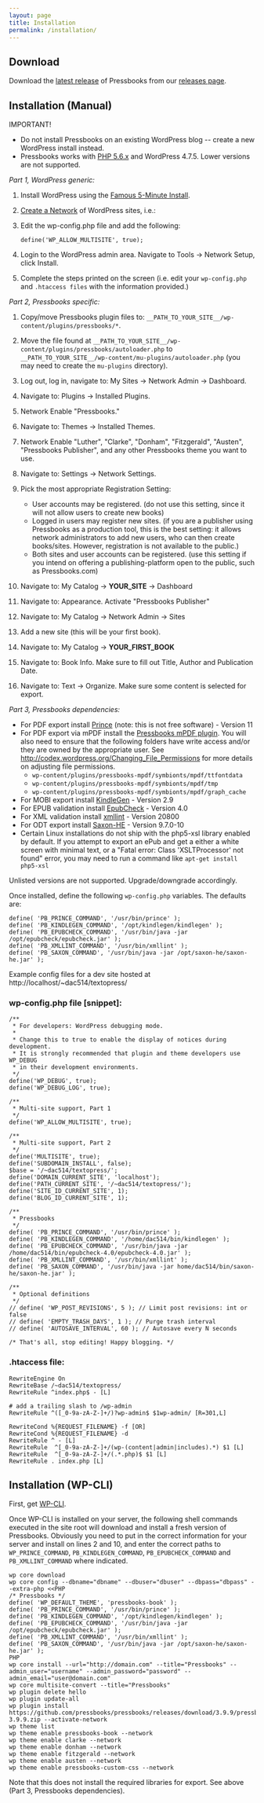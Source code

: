 ```yaml
---
layout: page
title: Installation
permalink: /installation/
---
```


## Download

Download the [latest release][1] of Pressbooks from our [releases page][2].

## Installation (Manual)

IMPORTANT!

*   Do not install Pressbooks on an existing WordPress blog -- create a new WordPress install instead.
*   Pressbooks works with [PHP 5.6.x][3] and WordPress 4.7.5. Lower versions are not supported.

*Part 1, WordPress generic:*

1.  Install WordPress using the [Famous 5-Minute Install][4].

2.  [Create a Network][5] of WordPress sites, i.e.:

3.  Edit the wp-config.php file and add the following:

    `define('WP_ALLOW_MULTISITE', true);`

4.  Login to the WordPress admin area. Navigate to Tools → Network Setup, click Install.

5.  Complete the steps printed on the screen (i.e. edit your `wp-config.php` and `.htaccess files` with the information provided.)

*Part 2, Pressbooks specific:*

1. Copy/move Pressbooks plugin files to: `__PATH_TO_YOUR_SITE__/wp-content/plugins/pressbooks/*`.

2. Move the file found at `__PATH_TO_YOUR_SITE__/wp-content/plugins/pressbooks/autoloader.php` to `__PATH_TO_YOUR_SITE__/wp-content/mu-plugins/autoloader.php` (you may need to create the `mu-plugins` directory).

3. Log out, log in, navigate to: My Sites → Network Admin → Dashboard.

4. Navigate to: Plugins → Installed Plugins.

5. Network Enable "Pressbooks."

6. Navigate to: Themes → Installed Themes.

7. Network Enable "Luther", "Clarke", "Donham", "Fitzgerald", "Austen", "Pressbooks Publisher", and any other
	 Pressbooks theme you want to use.

8. Navigate to: Settings → Network Settings.

9. Pick the most appropriate Registration Setting:
	 + User accounts may be registered. (do not use this setting, since it will not allow users to create new books)
	 + Logged in users may register new sites. (if you are a publisher using Pressbooks as a production tool, this is the
		 best setting: it allows network administrators to add new users, who can then create books/sites. However,
		 registration is not available to the public.)
	 + Both sites and user accounts can be registered. (use this setting if you intend on offering a publishing-platform
		 open to the public, such as Pressbooks.com)

10. Navigate to: My Catalog → __YOUR_SITE__ → Dashboard

11. Navigate to: Appearance. Activate "Pressbooks Publisher"

12. Navigate to: My Catalog → Network Admin → Sites

13. Add a new site (this will be your first book).

14. Navigate to: My Catalog → __YOUR_FIRST_BOOK__

15. Navigate to: Book Info. Make sure to fill out Title, Author and Publication Date.

16. Navigate to: Text → Organize. Make sure some content is selected for export.

*Part 3, Pressbooks dependencies:*

*   For PDF export install [Prince][6] (note: this is not free software) - Version 11
*   For PDF export via mPDF install the [Pressbooks mPDF plugin][7]. You will also need to ensure that the following folders have write access and/or they are owned by the appropriate user. See http://codex.wordpress.org/Changing_File_Permissions for more details on adjusting file permissions.
    *   `wp-content/plugins/pressbooks-mpdf/symbionts/mpdf/ttfontdata`
    *   `wp-content/plugins/pressbooks-mpdf/symbionts/mpdf/tmp`
    *   `wp-content/plugins/pressbooks-mpdf/symbionts/mpdf/graph_cache`
*   For MOBI export install [KindleGen][8] - Version 2.9
*   For EPUB validation install [EpubCheck][9] - Version 4.0
*   For XML validation install [xmllint][10] - Version 20800
*   For ODT export install [Saxon-HE][11] - Version 9.7.0-10
*   Certain Linux installations do not ship with the php5-xsl library enabled by default. If you attempt to export an ePub and get a either a white screen with minimal text, or a "Fatal error: Class 'XSLTProcessor' not found" error, you may need to run a command like `apt-get install php5-xsl`

Unlisted versions are not supported. Upgrade/downgrade accordingly.

Once installed, define the following `wp-config.php` variables. The defaults are:

    define( 'PB_PRINCE_COMMAND', '/usr/bin/prince' );
    define( 'PB_KINDLEGEN_COMMAND', '/opt/kindlegen/kindlegen' );
    define( 'PB_EPUBCHECK_COMMAND', '/usr/bin/java -jar /opt/epubcheck/epubcheck.jar' );
    define( 'PB_XMLLINT_COMMAND', '/usr/bin/xmllint' );
    define( 'PB_SAXON_COMMAND', '/usr/bin/java -jar /opt/saxon-he/saxon-he.jar' );


Example config files for a dev site hosted at http://localhost/~dac514/textopress/

### wp-config.php file [snippet]:

    /**
     * For developers: WordPress debugging mode.
     *
     * Change this to true to enable the display of notices during development.
     * It is strongly recommended that plugin and theme developers use WP_DEBUG
     * in their development environments.
     */
    define('WP_DEBUG', true);
    define('WP_DEBUG_LOG', true);

    /**
     * Multi-site support, Part 1
     */
    define('WP_ALLOW_MULTISITE', true);

    /**
     * Multi-site support, Part 2
     */
    define('MULTISITE', true);
    define('SUBDOMAIN_INSTALL', false);
    $base = '/~dac514/textopress/';
    define('DOMAIN_CURRENT_SITE', 'localhost');
    define('PATH_CURRENT_SITE', '/~dac514/textopress/');
    define('SITE_ID_CURRENT_SITE', 1);
    define('BLOG_ID_CURRENT_SITE', 1);

    /**
     * Pressbooks
     */
    define( 'PB_PRINCE_COMMAND', '/usr/bin/prince' );
    define( 'PB_KINDLEGEN_COMMAND', '/home/dac514/bin/kindlegen' );
    define( 'PB_EPUBCHECK_COMMAND', '/usr/bin/java -jar /home/dac514/bin/epubcheck-4.0/epubcheck-4.0.jar' );
    define( 'PB_XMLLINT_COMMAND', '/usr/bin/xmllint' );
    define( 'PB_SAXON_COMMAND', '/usr/bin/java -jar home/dac514/bin/saxon-he/saxon-he.jar' );

    /**
     * Optional definitions
     */
    // define( 'WP_POST_REVISIONS', 5 ); // Limit post revisions: int or false
    // define( 'EMPTY_TRASH_DAYS', 1 ); // Purge trash interval
    // define( 'AUTOSAVE_INTERVAL', 60 ); // Autosave every N seconds

    /* That's all, stop editing! Happy blogging. */


### .htaccess file:

    RewriteEngine On
    RewriteBase /~dac514/textopress/
    RewriteRule ^index.php$ - [L]

    # add a trailing slash to /wp-admin
    RewriteRule ^([_0-9a-zA-Z-]+/)?wp-admin$ $1wp-admin/ [R=301,L]

    RewriteCond %{REQUEST_FILENAME} -f [OR]
    RewriteCond %{REQUEST_FILENAME} -d
    RewriteRule ^ - [L]
    RewriteRule  ^[_0-9a-zA-Z-]+/(wp-(content|admin|includes).*) $1 [L]
    RewriteRule  ^[_0-9a-zA-Z-]+/(.*.php)$ $1 [L]
    RewriteRule . index.php [L]


## Installation (WP-CLI)

First, get [WP-CLI][14].

Once WP-CLI is installed on your server, the following shell commands executed in the site root will download and install a fresh version of Pressbooks. Obviously you need to put in the correct information for your server and install on lines 2 and 10, and enter the correct paths to `WP_PRINCE_COMMAND`, `PB_KINDLEGEN_COMMAND`, `PB_EPUBCHECK_COMMAND` and `PB_XMLLINT_COMMAND` where indicated.

    wp core download
    wp core config --dbname="dbname" --dbuser="dbuser" --dbpass="dbpass" --extra-php <<PHP
    /* Pressbooks */
    define( 'WP_DEFAULT_THEME', 'pressbooks-book' );
    define( 'PB_PRINCE_COMMAND', '/usr/bin/prince' );
    define( 'PB_KINDLEGEN_COMMAND', '/opt/kindlegen/kindlegen' );
    define( 'PB_EPUBCHECK_COMMAND', '/usr/bin/java -jar /opt/epubcheck/epubcheck.jar' );
    define( 'PB_XMLLINT_COMMAND', '/usr/bin/xmllint' );
    define( 'PB_SAXON_COMMAND', '/usr/bin/java -jar /opt/saxon-he/saxon-he.jar' );
    PHP
    wp core install --url="http://domain.com" --title="Pressbooks" --admin_user="username" --admin_password="password" --admin_email="user@domain.com"
    wp core multisite-convert --title="Pressbooks"
    wp plugin delete hello
    wp plugin update-all
    wp plugin install https://github.com/pressbooks/pressbooks/releases/download/3.9.9/pressbooks-3.9.9.zip --activate-network
    wp theme list
    wp theme enable pressbooks-book --network
    wp theme enable clarke --network
    wp theme enable donham --network
    wp theme enable fitzgerald --network
    wp theme enable austen --network
    wp theme enable pressbooks-custom-css --network


Note that this does not install the required libraries for export. See above (Part 3, Pressbooks dependencies).

 [1]: https://github.com/pressbooks/pressbooks/releases/latest
 [2]: https://github.com/pressbooks/pressbooks/releases/
 [3]: https://secure.php.net/supported-versions.php
 [4]: http://codex.wordpress.org/Installing_WordPress
 [5]: http://codex.wordpress.org/Create_A_Network
 [6]: http://pressbooks.com/prince
 [7]: https://wordpress.org/plugins/pressbooks-mpdf
 [8]: http://www.amazon.com/gp/feature.html?docId=1000765211
 [9]: https://github.com/idpf/epubcheck
 [10]: http://xmlsoft.org/xmllint.html
 [11]: https://sourceforge.net/projects/saxon/files/Saxon-HE/
 [13]: https://github.com/leafo/scssphp/
 [14]: https://wp-cli.org/
